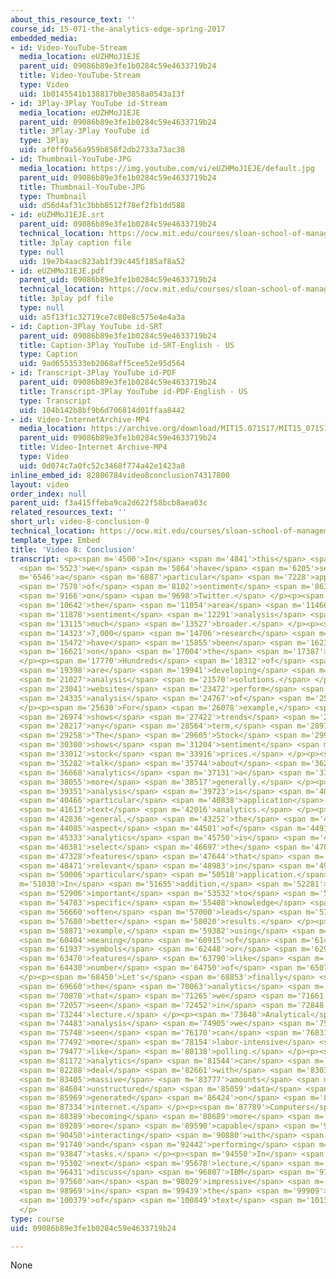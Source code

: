 ```yaml
---
about_this_resource_text: ''
course_id: 15-071-the-analytics-edge-spring-2017
embedded_media:
- id: Video-YouTube-Stream
  media_location: eUZHMoJ1EJE
  parent_uid: 09086b89e3fe1b0284c59e4633719b24
  title: Video-YouTube-Stream
  type: Video
  uid: 1b0145541b138817b0e3858a0543a13f
- id: 3Play-3Play YouTube id-Stream
  media_location: eUZHMoJ1EJE
  parent_uid: 09086b89e3fe1b0284c59e4633719b24
  title: 3Play-3Play YouTube id
  type: 3Play
  uid: af0ff0a56a959b858f2db2733a73ac38
- id: Thumbnail-YouTube-JPG
  media_location: https://img.youtube.com/vi/eUZHMoJ1EJE/default.jpg
  parent_uid: 09086b89e3fe1b0284c59e4633719b24
  title: Thumbnail-YouTube-JPG
  type: Thumbnail
  uid: d56d4af31c3bbb8512f78ef2fb1dd588
- id: eUZHMoJ1EJE.srt
  parent_uid: 09086b89e3fe1b0284c59e4633719b24
  technical_location: https://ocw.mit.edu/courses/sloan-school-of-management/15-071-the-analytics-edge-spring-2017/text-analytics/turning-tweets-into-knowledge-an-introduction-to-text-analytics/video-8-conclusion/video-8-conclusion-0/eUZHMoJ1EJE.srt
  title: 3play caption file
  type: null
  uid: 19e7b4aac823ab1f39c445f185af8a52
- id: eUZHMoJ1EJE.pdf
  parent_uid: 09086b89e3fe1b0284c59e4633719b24
  technical_location: https://ocw.mit.edu/courses/sloan-school-of-management/15-071-the-analytics-edge-spring-2017/text-analytics/turning-tweets-into-knowledge-an-introduction-to-text-analytics/video-8-conclusion/video-8-conclusion-0/eUZHMoJ1EJE.pdf
  title: 3play pdf file
  type: null
  uid: a5f13f1c32719ce7c80e8c575e4e4a3a
- id: Caption-3Play YouTube id-SRT
  parent_uid: 09086b89e3fe1b0284c59e4633719b24
  title: Caption-3Play YouTube id-SRT-English - US
  type: Caption
  uid: 9ad6553533eb2068aff5cee52e95d564
- id: Transcript-3Play YouTube id-PDF
  parent_uid: 09086b89e3fe1b0284c59e4633719b24
  title: Transcript-3Play YouTube id-PDF-English - US
  type: Transcript
  uid: 104b142b8bf9b6d706814d01ffaa8442
- id: Video-InternetArchive-MP4
  media_location: https://archive.org/download/MIT15.071S17/MIT15_071S17_Session_5.2.14_300k.mp4
  parent_uid: 09086b89e3fe1b0284c59e4633719b24
  title: Video-Internet Archive-MP4
  type: Video
  uid: 0d074c7a0fc52c3468f774a42e1423a8
inline_embed_id: 82806784video8conclusion74317800
layout: video
order_index: null
parent_uid: f3a415ffeba9ca2d622f58bcb8aea03c
related_resources_text: ''
short_url: video-8-conclusion-0
technical_location: https://ocw.mit.edu/courses/sloan-school-of-management/15-071-the-analytics-edge-spring-2017/text-analytics/turning-tweets-into-knowledge-an-introduction-to-text-analytics/video-8-conclusion/video-8-conclusion-0
template_type: Embed
title: 'Video 8: Conclusion'
transcript: <p><span m='4500'>In</span> <span m='4841'>this</span> <span m='5182'>lecture,</span>
  <span m='5523'>we</span> <span m='5864'>have</span> <span m='6205'>seen</span> <span
  m='6546'>a</span> <span m='6887'>particular</span> <span m='7228'>application</span>
  <span m='7570'>of</span> <span m='8102'>sentiment</span> <span m='8634'>analysis</span>
  <span m='9166'>on</span> <span m='9698'>Twitter.</span> </p><p><span m='10230'>However,</span>
  <span m='10642'>the</span> <span m='11054'>area</span> <span m='11466'>of</span>
  <span m='11878'>sentiment</span> <span m='12291'>analysis</span> <span m='12703'>is</span>
  <span m='13115'>much</span> <span m='13527'>broader.</span> </p><p><span m='13940'>Over</span>
  <span m='14323'>7,000</span> <span m='14706'>research</span> <span m='15089'>articles</span>
  <span m='15472'>have</span> <span m='15855'>been</span> <span m='16238'>written</span>
  <span m='16621'>on</span> <span m='17004'>the</span> <span m='17387'>topic.</span>
  </p><p><span m='17770'>Hundreds</span> <span m='18312'>of</span> <span m='18855'>start-ups</span>
  <span m='19398'>are</span> <span m='19941'>developing</span> <span m='20484'>sentiment</span>
  <span m='21027'>analysis</span> <span m='21570'>solutions.</span> </p><p><span m='22610'>Many</span>
  <span m='23041'>websites</span> <span m='23472'>perform</span> <span m='23904'>real-time</span>
  <span m='24335'>analysis</span> <span m='24767'>of</span> <span m='25198'>tweets.</span>
  </p><p><span m='25630'>For</span> <span m='26078'>example,</span> <span m='26526'>"tweetfeel"</span>
  <span m='26974'>shows</span> <span m='27422'>trends</span> <span m='27870'>given</span>
  <span m='28217'>any</span> <span m='28564'>term,</span> <span m='28911'>and</span>
  <span m='29258'>"The</span> <span m='29605'>Stock</span> <span m='29952'>Sonar"</span>
  <span m='30300'>shows</span> <span m='31204'>sentiment</span> <span m='32108'>and</span>
  <span m='33012'>stock</span> <span m='33916'>prices.</span> </p><p><span m='34820'>Let's</span>
  <span m='35282'>talk</span> <span m='35744'>about</span> <span m='36206'>text</span>
  <span m='36668'>analytics</span> <span m='37131'>a</span> <span m='37593'>bit</span>
  <span m='38055'>more</span> <span m='38517'>generally.</span> </p><p><span m='38980'>Sentiment</span>
  <span m='39351'>analysis</span> <span m='39723'>is</span> <span m='40095'>a</span>
  <span m='40466'>particular</span> <span m='40838'>application</span> <span m='41210'>of</span>
  <span m='41613'>text</span> <span m='42016'>analytics.</span> </p><p><span m='42420'>In</span>
  <span m='42836'>general,</span> <span m='43252'>the</span> <span m='43668'>critical</span>
  <span m='44085'>aspect</span> <span m='44501'>of</span> <span m='44917'>text</span>
  <span m='45333'>analytics</span> <span m='45750'>is</span> <span m='46065'>to</span>
  <span m='46381'>select</span> <span m='46697'>the</span> <span m='47012'>specific</span>
  <span m='47328'>features</span> <span m='47644'>that</span> <span m='47960'>are</span>
  <span m='48471'>relevant</span> <span m='48983'>in</span> <span m='49495'>a</span>
  <span m='50006'>particular</span> <span m='50518'>application.</span> </p><p><span
  m='51030'>In</span> <span m='51655'>addition,</span> <span m='52281'>it's</span>
  <span m='52906'>important</span> <span m='53532'>to</span> <span m='54157'>apply</span>
  <span m='54783'>specific</span> <span m='55408'>knowledge</span> <span m='56034'>that</span>
  <span m='56660'>often</span> <span m='57000'>leads</span> <span m='57340'>to</span>
  <span m='57680'>better</span> <span m='58020'>results.</span> </p><p><span m='58360'>For</span>
  <span m='58871'>example,</span> <span m='59382'>using</span> <span m='59893'>the</span>
  <span m='60404'>meaning</span> <span m='60915'>of</span> <span m='61426'>the</span>
  <span m='61937'>symbols</span> <span m='62448'>or</span> <span m='62959'>include</span>
  <span m='63470'>features</span> <span m='63790'>like</span> <span m='64110'>the</span>
  <span m='64430'>number</span> <span m='64750'>of</span> <span m='65070'>words.</span>
  </p><p><span m='68450'>Let's</span> <span m='68853'>finally</span> <span m='69256'>discuss</span>
  <span m='69660'>the</span> <span m='70063'>analytics</span> <span m='70466'>edge</span>
  <span m='70870'>that</span> <span m='71265'>we</span> <span m='71661'>have</span>
  <span m='72057'>seen</span> <span m='72452'>in</span> <span m='72848'>this</span>
  <span m='73244'>lecture.</span> </p><p><span m='73640'>Analytical</span> <span m='74061'>sentiment</span>
  <span m='74483'>analysis</span> <span m='74905'>we</span> <span m='75326'>have</span>
  <span m='75748'>seen</span> <span m='76170'>can</span> <span m='76831'>replace</span>
  <span m='77492'>more</span> <span m='78154'>labor-intensive</span> <span m='78815'>methods</span>
  <span m='79477'>like</span> <span m='80138'>polling.</span> </p><p><span m='80800'>Text</span>
  <span m='81172'>analytics</span> <span m='81544'>can</span> <span m='81916'>also</span>
  <span m='82288'>deal</span> <span m='82661'>with</span> <span m='83033'>the</span>
  <span m='83405'>massive</span> <span m='83777'>amounts</span> <span m='84150'>of</span>
  <span m='84604'>unstructured</span> <span m='85059'>data</span> <span m='85514'>being</span>
  <span m='85969'>generated</span> <span m='86424'>on</span> <span m='86879'>the</span>
  <span m='87334'>internet.</span> </p><p><span m='87789'>Computers</span> <span m='88089'>are</span>
  <span m='88389'>becoming</span> <span m='88689'>more</span> <span m='88989'>and</span>
  <span m='89289'>more</span> <span m='89590'>capable</span> <span m='90020'>of</span>
  <span m='90450'>interacting</span> <span m='90880'>with</span> <span m='91310'>humans</span>
  <span m='91740'>and</span> <span m='92442'>performing</span> <span m='93145'>human</span>
  <span m='93847'>tasks.</span> </p><p><span m='94550'>In</span> <span m='94926'>the</span>
  <span m='95302'>next</span> <span m='95678'>lecture,</span> <span m='96055'>we'll</span>
  <span m='96431'>discuss</span> <span m='96807'>IBM</span> <span m='97183'>Watson,</span>
  <span m='97560'>an</span> <span m='98029'>impressive</span> <span m='98499'>feat</span>
  <span m='98969'>in</span> <span m='99439'>the</span> <span m='99909'>area</span>
  <span m='100379'>of</span> <span m='100849'>text</span> <span m='101319'>analytics.</span>
  </p>
type: course
uid: 09086b89e3fe1b0284c59e4633719b24

---
```

None